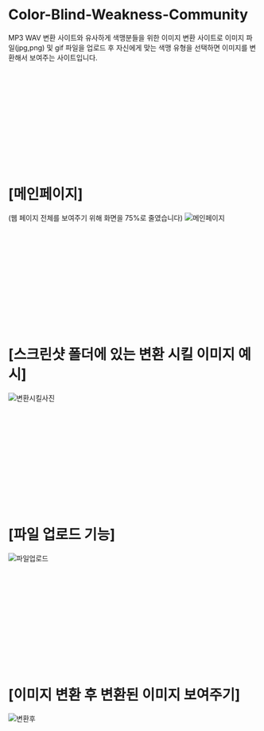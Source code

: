 # Color-Blind-Weakness-Community
MP3 WAV 변환 사이트와 유사하게 색맹분들을 위한 이미지 변환 사이트로 이미지 파일(jpg,png) 및 gif 파일을 업로드 후 자신에게 맞는
색맹 유형을 선택하면 이미지를 변환해서 보여주는 사이트입니다.
<br><br><br><br><br><br><br><br><br><br><br><br><br>
# **[메인페이지]** 
(웹 페이지 전체를 보여주기 위해 화면을 75%로 줄였습니다)
![메인페이지](https://github.com/CHeonNoePung/Color-Blind-Weakness-Community/assets/100755527/8a92fcee-919b-4fc9-9d68-c5bb5d26a7f0)
<br><br><br><br><br><br><br><br><br><br><br><br><br>

# **[스크린샷 폴더에 있는 변환 시킬 이미지 예시]**
![변환시킬사진](https://github.com/CHeonNoePung/Color-Blind-Weakness-Community/assets/100755527/94cdbe1a-d190-4f26-961d-30a2d647f51a)
<br><br><br><br><br><br><br><br><br><br><br><br><br>


# **[파일 업로드 기능]**
![파일업로드](https://github.com/CHeonNoePung/Color-Blind-Weakness-Community/assets/100755527/34738e3b-ba3e-4108-9d2b-825f607d31c2)
<br><br><br><br><br><br><br><br><br><br><br><br><br>

# **[이미지 변환 후 변환된 이미지 보여주기]**
![변환후](https://github.com/CHeonNoePung/Color-Blind-Weakness-Community/assets/100755527/b0c19d71-17fd-4340-953d-154427c52d5e)
